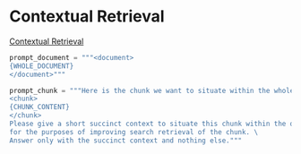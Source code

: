 # Contextual Retrieval

[Contextual Retrieval](https://github.com/run-llama/llama_index/blob/main/docs/docs/examples/cookbooks/contextual_retrieval.ipynb)

```python
prompt_document = """<document>
{WHOLE_DOCUMENT}
</document>"""

prompt_chunk = """Here is the chunk we want to situate within the whole document
<chunk>
{CHUNK_CONTENT}
</chunk>
Please give a short succinct context to situate this chunk within the overall document \
for the purposes of improving search retrieval of the chunk. \
Answer only with the succinct context and nothing else."""
```

